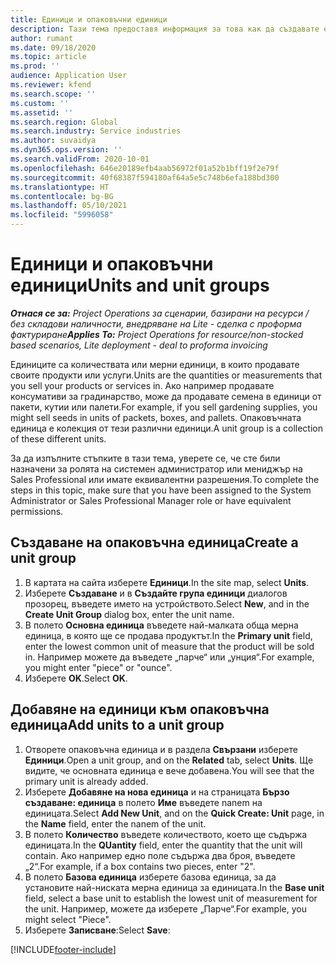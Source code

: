 ```yaml
---
title: Единици и опаковъчни единици
description: Тази тема предоставя информация за това как да създавате единици и опаковъчни единици в Dynamics 365 Project Operations.
author: rumant
ms.date: 09/18/2020
ms.topic: article
ms.prod: ''
audience: Application User
ms.reviewer: kfend
ms.search.scope: ''
ms.custom: ''
ms.assetid: ''
ms.search.region: Global
ms.search.industry: Service industries
ms.author: suvaidya
ms.dyn365.ops.version: ''
ms.search.validFrom: 2020-10-01
ms.openlocfilehash: 646e20189efb4aab56972f01a52b1bff19f2e79f
ms.sourcegitcommit: 40f68387f594180af64a5e5c748b6efa188bd300
ms.translationtype: HT
ms.contentlocale: bg-BG
ms.lasthandoff: 05/10/2021
ms.locfileid: "5996058"
---
```

# <a name="units-and-unit-groups"></a><span data-ttu-id="74d5e-103">Единици и опаковъчни единици</span><span class="sxs-lookup"><span data-stu-id="74d5e-103">Units and unit groups</span></span>

<span data-ttu-id="74d5e-104">_**Отнася се за:** Project Operations за сценарии, базирани на ресурси / без складови наличности, внедряване на Lite - сделка с проформа фактуриране_</span><span class="sxs-lookup"><span data-stu-id="74d5e-104">_**Applies To:** Project Operations for resource/non-stocked based scenarios, Lite deployment - deal to proforma invoicing_</span></span>

<span data-ttu-id="74d5e-105">Единиците са количествата или мерни единици, в които продавате своите продукти или услуги.</span><span class="sxs-lookup"><span data-stu-id="74d5e-105">Units are the quantities or measurements that you sell your products or services in.</span></span> <span data-ttu-id="74d5e-106">Ако например продавате консумативи за градинарство, може да продавате семена в единици от пакети, кутии или палети.</span><span class="sxs-lookup"><span data-stu-id="74d5e-106">For example, if you sell gardening supplies, you might sell seeds in units of packets, boxes, and pallets.</span></span> <span data-ttu-id="74d5e-107">Опаковъчната единица е колекция от тези различни единици.</span><span class="sxs-lookup"><span data-stu-id="74d5e-107">A unit group is a collection of these different units.</span></span>

<span data-ttu-id="74d5e-108">За да изпълните стъпките в тази тема, уверете се, че сте били назначени за ролята на системен администратор или мениджър на Sales Professional или имате еквивалентни разрешения.</span><span class="sxs-lookup"><span data-stu-id="74d5e-108">To complete the steps in this topic, make sure that you have been assigned to the System Administrator or Sales Professional Manager role or have equivalent permissions.</span></span>

## <a name="create-a-unit-group"></a><span data-ttu-id="74d5e-109">Създаване на опаковъчна единица</span><span class="sxs-lookup"><span data-stu-id="74d5e-109">Create a unit group</span></span>

1. <span data-ttu-id="74d5e-110">В картата на сайта изберете **Единици**.</span><span class="sxs-lookup"><span data-stu-id="74d5e-110">In the site map, select **Units**.</span></span>
2. <span data-ttu-id="74d5e-111">Изберете **Създаване** и в **Създайте група единици** диалогов прозорец, въведете името на устройството.</span><span class="sxs-lookup"><span data-stu-id="74d5e-111">Select **New**, and in the **Create Unit Group** dialog box, enter the unit name.</span></span>
3. <span data-ttu-id="74d5e-112">В полето **Основна единица** въведете най-малката обща мерна единица, в която ще се продава продуктът.</span><span class="sxs-lookup"><span data-stu-id="74d5e-112">In the **Primary unit** field, enter the lowest common unit of measure that the product will be sold in.</span></span> <span data-ttu-id="74d5e-113">Например можете да въведете „парче“ или „унция“.</span><span class="sxs-lookup"><span data-stu-id="74d5e-113">For example, you might enter "piece" or "ounce".</span></span>
4. <span data-ttu-id="74d5e-114">Изберете **OK**.</span><span class="sxs-lookup"><span data-stu-id="74d5e-114">Select **OK**.</span></span>

## <a name="add-units-to-a-unit-group"></a><span data-ttu-id="74d5e-115">Добавяне на единици към опаковъчна единица</span><span class="sxs-lookup"><span data-stu-id="74d5e-115">Add units to a unit group</span></span>

1. <span data-ttu-id="74d5e-116">Отворете опаковъчна единица и в раздела **Свързани** изберете **Единици**.</span><span class="sxs-lookup"><span data-stu-id="74d5e-116">Open a unit group, and on the **Related** tab, select **Units**.</span></span> <span data-ttu-id="74d5e-117">Ще видите, че основната единица е вече добавена.</span><span class="sxs-lookup"><span data-stu-id="74d5e-117">You will see that the primary unit is already added.</span></span>
2. <span data-ttu-id="74d5e-118">Изберете **Добавяне на нова единица** и на страницата **Бързо създаване: единица** в полето **Име** въведете nanem на единицата.</span><span class="sxs-lookup"><span data-stu-id="74d5e-118">Select **Add New Unit**, and on the **Quick Create: Unit** page, in the **Name** field, enter the nanem of the unit.</span></span>
3. <span data-ttu-id="74d5e-119">В полето **Количество** въведете количеството, което ще съдържа единицата.</span><span class="sxs-lookup"><span data-stu-id="74d5e-119">In the **QUantity** field, enter the quantity that the unit will contain.</span></span> <span data-ttu-id="74d5e-120">Ако например едно поле съдържа два броя, въведете „2“.</span><span class="sxs-lookup"><span data-stu-id="74d5e-120">For example, if a box contains two pieces, enter "2".</span></span> 
4. <span data-ttu-id="74d5e-121">В полето **Базова единица** изберете базова единица, за да установите най-ниската мерна единица за единицата.</span><span class="sxs-lookup"><span data-stu-id="74d5e-121">In the **Base unit** field, select a base unit to establish the lowest unit of measurement for the unit.</span></span> <span data-ttu-id="74d5e-122">Например, можете да изберете „Парче“.</span><span class="sxs-lookup"><span data-stu-id="74d5e-122">For example, you might select "Piece".</span></span>
5. <span data-ttu-id="74d5e-123">Изберете **Записване**:</span><span class="sxs-lookup"><span data-stu-id="74d5e-123">Select **Save**:</span></span>


[!INCLUDE[footer-include](../includes/footer-banner.md)]
